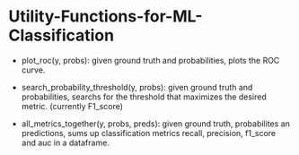 # Utility-Functions-for-ML-Classification

- plot_roc(y, probs): 
  given ground truth and probabilities, plots the ROC curve.

- search_probability_threshold(y, probs):
  given ground truth and probabilities, searchs for the threshold that maximizes the desired metric. (currently F1_score)
  
- all_metrics_together(y, probs, preds):
  given ground truth, probabilites an predictions, sums up classification metrics recall, precision, f1_score and auc in a dataframe.
